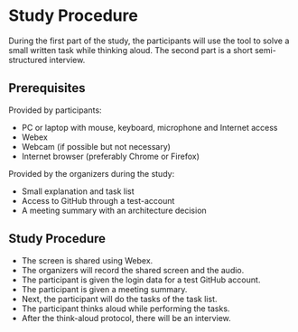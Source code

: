 # Study Procedure

During the first part of the study, the participants will use the tool to solve a small written task while thinking aloud.
The second part is a short semi-structured interview.

## Prerequisites

Provided by participants:

* PC or laptop with mouse, keyboard, microphone and Internet access
* Webex
* Webcam (if possible but not necessary)
* Internet browser (preferably Chrome or Firefox)

Provided by the organizers during the study:

* Small explanation and task list
* Access to GitHub through a test-account
* A meeting summary with an architecture decision

## Study Procedure

* The screen is shared using Webex.
* The organizers will record the shared screen and the audio.
* The participant is given the login data for a test GitHub account.
* The participant is given a meeting summary.
* Next, the participant will do the tasks of the task list.
* The participant thinks aloud while performing the tasks.
* After the think-aloud protocol, there will be an interview.

